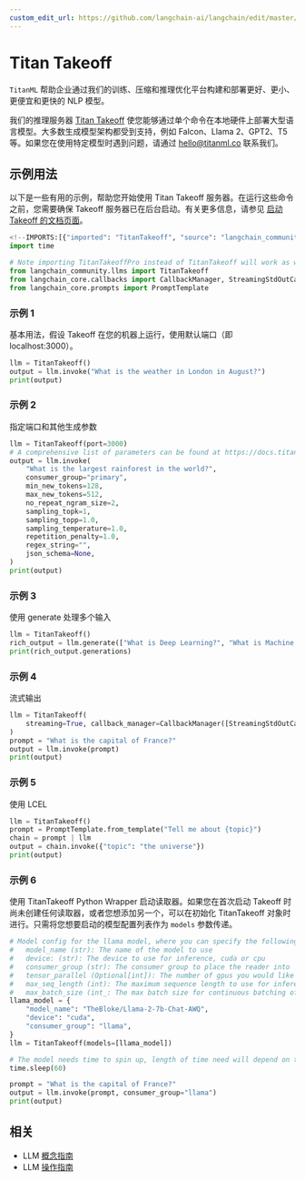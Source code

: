 ```yaml
---
custom_edit_url: https://github.com/langchain-ai/langchain/edit/master/docs/docs/integrations/llms/titan_takeoff.ipynb
---
```

# Titan Takeoff

`TitanML` 帮助企业通过我们的训练、压缩和推理优化平台构建和部署更好、更小、更便宜和更快的 NLP 模型。

我们的推理服务器 [Titan Takeoff](https://docs.titanml.co/docs/intro) 使您能够通过单个命令在本地硬件上部署大型语言模型。大多数生成模型架构都受到支持，例如 Falcon、Llama 2、GPT2、T5 等。如果您在使用特定模型时遇到问题，请通过 hello@titanml.co 联系我们。

## 示例用法
以下是一些有用的示例，帮助您开始使用 Titan Takeoff 服务器。在运行这些命令之前，您需要确保 Takeoff 服务器已在后台启动。有关更多信息，请参见 [启动 Takeoff 的文档页面](https://docs.titanml.co/docs/Docs/launching/)。


```python
<!--IMPORTS:[{"imported": "TitanTakeoff", "source": "langchain_community.llms", "docs": "https://python.langchain.com/api_reference/community/llms/langchain_community.llms.titan_takeoff.TitanTakeoff.html", "title": "Titan Takeoff"}, {"imported": "CallbackManager", "source": "langchain_core.callbacks", "docs": "https://python.langchain.com/api_reference/core/callbacks/langchain_core.callbacks.manager.CallbackManager.html", "title": "Titan Takeoff"}, {"imported": "StreamingStdOutCallbackHandler", "source": "langchain_core.callbacks", "docs": "https://python.langchain.com/api_reference/core/callbacks/langchain_core.callbacks.streaming_stdout.StreamingStdOutCallbackHandler.html", "title": "Titan Takeoff"}, {"imported": "PromptTemplate", "source": "langchain_core.prompts", "docs": "https://python.langchain.com/api_reference/core/prompts/langchain_core.prompts.prompt.PromptTemplate.html", "title": "Titan Takeoff"}]-->
import time

# Note importing TitanTakeoffPro instead of TitanTakeoff will work as well both use same object under the hood
from langchain_community.llms import TitanTakeoff
from langchain_core.callbacks import CallbackManager, StreamingStdOutCallbackHandler
from langchain_core.prompts import PromptTemplate
```

### 示例 1

基本用法，假设 Takeoff 在您的机器上运行，使用默认端口（即 localhost:3000）。



```python
llm = TitanTakeoff()
output = llm.invoke("What is the weather in London in August?")
print(output)
```

### 示例 2

指定端口和其他生成参数


```python
llm = TitanTakeoff(port=3000)
# A comprehensive list of parameters can be found at https://docs.titanml.co/docs/next/apis/Takeoff%20inference_REST_API/generate#request
output = llm.invoke(
    "What is the largest rainforest in the world?",
    consumer_group="primary",
    min_new_tokens=128,
    max_new_tokens=512,
    no_repeat_ngram_size=2,
    sampling_topk=1,
    sampling_topp=1.0,
    sampling_temperature=1.0,
    repetition_penalty=1.0,
    regex_string="",
    json_schema=None,
)
print(output)
```

### 示例 3

使用 generate 处理多个输入


```python
llm = TitanTakeoff()
rich_output = llm.generate(["What is Deep Learning?", "What is Machine Learning?"])
print(rich_output.generations)
```

### 示例 4

流式输出


```python
llm = TitanTakeoff(
    streaming=True, callback_manager=CallbackManager([StreamingStdOutCallbackHandler()])
)
prompt = "What is the capital of France?"
output = llm.invoke(prompt)
print(output)
```

### 示例 5

使用 LCEL


```python
llm = TitanTakeoff()
prompt = PromptTemplate.from_template("Tell me about {topic}")
chain = prompt | llm
output = chain.invoke({"topic": "the universe"})
print(output)
```

### 示例 6

使用 TitanTakeoff Python Wrapper 启动读取器。如果您在首次启动 Takeoff 时尚未创建任何读取器，或者您想添加另一个，可以在初始化 TitanTakeoff 对象时进行。只需将您想要启动的模型配置列表作为 `models` 参数传递。


```python
# Model config for the llama model, where you can specify the following parameters:
#   model_name (str): The name of the model to use
#   device: (str): The device to use for inference, cuda or cpu
#   consumer_group (str): The consumer group to place the reader into
#   tensor_parallel (Optional[int]): The number of gpus you would like your model to be split across
#   max_seq_length (int): The maximum sequence length to use for inference, defaults to 512
#   max_batch_size (int_: The max batch size for continuous batching of requests
llama_model = {
    "model_name": "TheBloke/Llama-2-7b-Chat-AWQ",
    "device": "cuda",
    "consumer_group": "llama",
}
llm = TitanTakeoff(models=[llama_model])

# The model needs time to spin up, length of time need will depend on the size of model and your network connection speed
time.sleep(60)

prompt = "What is the capital of France?"
output = llm.invoke(prompt, consumer_group="llama")
print(output)
```


## 相关

- LLM [概念指南](/docs/concepts/#llms)
- LLM [操作指南](/docs/how_to/#llms)
